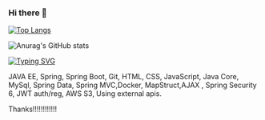 ### Hi there 👋


[![Top Langs](https://github-readme-stats.vercel.app/api/top-langs/?username=kopsoyleydi&layout=compact)](https://github.com/anuraghazra/github-readme-stats)


![Anurag's GitHub stats](https://github-readme-stats.vercel.app/api?username=kopsoyleydi&show_icons=true&theme=transparent)

[![Typing SVG](https://readme-typing-svg.demolab.com?font=Fira+Code&pause=1000&width=435&lines=Java+Back-End+Developer+)](https://git.io/typing-svg)

JAVA EE, Spring, Spring Boot, Git, HTML, CSS, JavaScript, Java Core, MySql, Spring Data, Spring MVC,Docker, MapStruct,AJAX , Spring Security 6, JWT auth/reg, AWS S3, Using external apis.

Thanks!!!!!!!!!!!!
